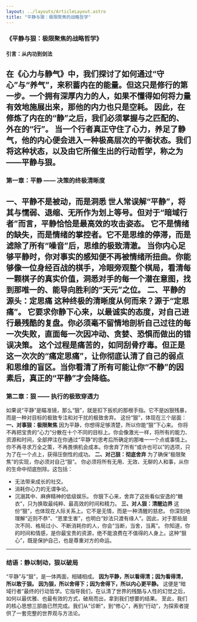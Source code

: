 ```yaml
---
layout: ../layouts/ArticleLayout.astro
title: "平静与狠：极限聚焦的战略哲学"
---
```

### **《平静与狠：极限聚焦的战略哲学》**
#### **引言：从内功到剑法**
在《心力与静气》中，我们探讨了如何通过“守心”与“养气”，来积蓄内在的能量。但这只是修行的第一步。一个拥有深厚内力的人，如果不懂得如何将力量有效地施展出来，那他的内力也只是空耗。
因此，在修炼了内在的“静”之后，我们必须掌握与之匹配的、外在的“行”。
当一个行者真正守住了心力，养足了静气，他的内心便会进入一种极高层次的平衡状态。我们将这种状态，以及由它所催生出的行动哲学，称之为——**平静与狠**。
---
### **第一章：平静 —— 决策的终极清晰度**
**一、平静不是被动，而是洞悉**
世人常误解“平静”，将其与懦弱、退缩、无所作为划上等号。但对于“暗域行者”而言，平静恰恰是最高效的攻击姿态。
它不是情绪的缺失，而是情绪的掌控者。它不是思维的停滞，而是滤除了所有“噪音”后，思维的极致清澈。
当你内心足够平静时，你对事实的感知便不再被情绪所扭曲。你能够像一位身经百战的棋手，冷眼旁观整个棋局，看清每一颗棋子的真实价值，洞悉对手的每一个潜在意图，找到那唯一的、能导向胜利的“天元”之位。
**二、平静的源头：定思痛**
这种终极的清晰度从何而来？源于“定思痛”。
它要求你静下心来，以最诚实的态度，对自己进行最残酷的复盘。你必须毫不留情地剖析自己过往的每一次失败，直面每一次因冲动、贪婪、恐惧而做出的错误决策。
这个过程是痛苦的，如同刮骨疗毒。但正是这一次次的“痛定思痛”，让你彻底认清了自己的弱点和思维的盲区。当你看清了所有可能让你“不静”的因素后，真正的“平静”才会降临。
---
### **第二章：狠 —— 执行的极致穿透力**
如果说“平静”是瞄准镜，那么“狠”，就是扣下扳机的那根手指。它不是凶狠残暴，而是一种对目标的极致专注和对干扰的极致舍弃。
这份“狠”，体现在三个层面：
**一、对事狠：极限聚焦**
因为平静，你想得足够清楚，所以你能“狠”下心来。
你将不再把宝贵的“心力”分散在十个不同的目标上。你会像激光一样，将所有的能力、资源和时间，全部押注在你通过“平静”的思考后所确定的那唯一一个点或事情上。
你不再寻求万全之策，不再畏惧机会成本。你舍弃了所有“或许也可以”的选项，只为了在一个点上，获得压倒性的成功。
**二、对己狠：彻底舍弃**
为了确保“极限聚焦”的实现，你必须对自己“狠”。
你必须将所有无用、无效、无聊的人和事，从你的生命中彻底刨除。这包括：
* 无法带来成长的社交。
* 消耗你心力的无谓争论。
* 沉溺其中、麻痹精神的低级娱乐。
你狠下心来，舍弃了这些看似安逸的“糖衣”，只为换取最纯粹、最高效的时间和精力。
**三、对人狠：清醒边界**
这份“狠”，也体现在人际关系上。它不是无情，而是一种清醒的慈悲。
你深刻地理解“近则不恭”、“恩里生害”，也明白“妙法只渡有缘人”。因此，对于那些层次不同、格局过小、不断消耗你的人，你会“当断，当舍，当离”。
你知道，你的时间和情感，是你最宝贵的资源，绝不能浪费在不值得的人身上。这种“狠心”，既是保护自己，也是尊重对方的命运。
---
### **结语：静以制动，狠以破局**
“平静”与“狠”，是一体两面，相辅相成。
**因为平静，所以看得清；因为看得清，所以敢于狠。**
**因为狠，所以舍得下；因为舍得下，所以内心更平静。**
这便是“暗域行者”最终的行动哲学。它指导我们，在认清了世界的残酷与人性的幻觉之后，如何以最优雅、也最有效的方式，破局而出，拿到我们想要的结果。
至此，我们的核心思想三部曲已然完成。我们从“诊断”，到“修心”，再到“行动”，为探索者提供了一套完整的世界观与方法论。

